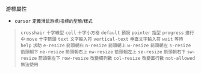 游標屬性
- `cursor` <small>定義滑鼠游標/指標的型態/樣式</small>

>`crosshair` <small>十字線型</small>
>`cell` <small>十字小方格</small>
>`default` <small>預設</small>
>`pointer` <small>指型</small>
>`progress` <small>進行中</small>
>`move` <small>十字箭頭</small>
>`text` <small>文字輸入符</small>
>`vertical-text` <small>垂直文字輸入符</small>
>`wait` <small>等待</small>
>`help` <small>求助</small>
>`e-resize` <small>箭頭朝右</small>
>`n-resize` <small>箭頭朝上</small>
>`w-resize` <small>箭頭朝左</small>
>`s-resize` <small>箭頭朝下</small>
>`ne-resize` <small>箭頭朝右上</small>
>`nw-resize` <small>箭頭朝左上</small>
>`se-resize` <small>箭頭朝右下</small>
>`sw-resize` <small>箭頭朝左下</small>
>`row-resize` <small>改變橫列數</small>
>`col-resize` <small>改變直行數</small>
>`not-allowed` <small>無法使用</small>